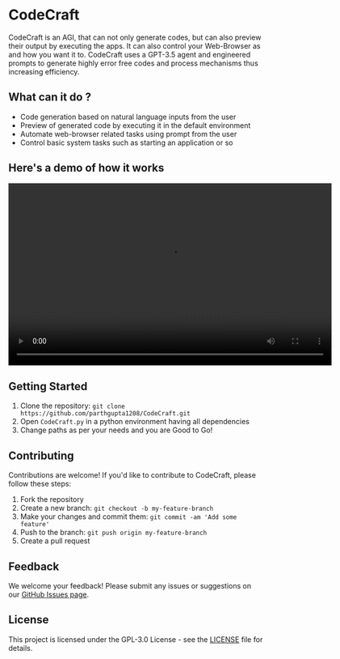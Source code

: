 # CodeCraft

CodeCraft is an AGI, that can not only generate codes, but can also preview their output by executing the apps. It can also control your Web-Browser as and how you want it to. CodeCraft uses a GPT-3.5 agent and engineered prompts to generate highly error free codes and process mechanisms thus increasing efficiency.

## What can it do ?

- Code generation based on natural language inputs from the user
- Preview of generated code by executing it in the default environment
- Automate web-browser related tasks using prompt from the user
- Control basic system tasks such as starting an application or so

## Here's a demo of how it works

<video width="640" height="360" controls>
  <source src="https://github.com/parthgupta1208/CodeCraft/blob/master/AGI_ParthGupta.mp4" type="video/mp4">
  Your browser does not support the video tag.
</video>

## Getting Started

1. Clone the repository: `git clone https://github.com/parthgupta1208/CodeCraft.git`
2. Open `CodeCraft.py` in a python environment having all dependencies
3. Change paths as per your needs and you are Good to Go!

## Contributing

Contributions are welcome! If you'd like to contribute to CodeCraft, please follow these steps:

1. Fork the repository
2. Create a new branch: `git checkout -b my-feature-branch`
3. Make your changes and commit them: `git commit -am 'Add some feature'`
4. Push to the branch: `git push origin my-feature-branch`
5. Create a pull request

## Feedback

We welcome your feedback! Please submit any issues or suggestions on our [GitHub Issues page](https://github.com/parthgupta1208/CodeCraft/issues).

## License

This project is licensed under the GPL-3.0 License - see the [LICENSE](LICENSE) file for details.
